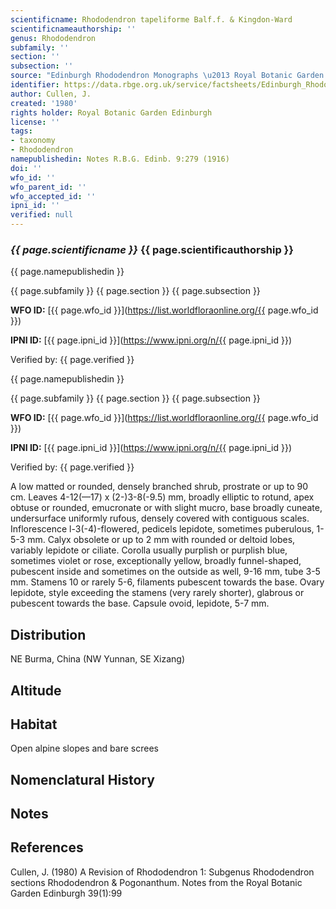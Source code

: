 ```yaml
---
scientificname: Rhododendron tapeliforme Balf.f. & Kingdon-Ward
scientificnameauthorship: ''
genus: Rhododendron
subfamily: ''
section: ''
subsection: ''
source: "Edinburgh Rhododendron Monographs \u2013 Royal Botanic Garden Edinburgh"
identifier: https://data.rbge.org.uk/service/factsheets/Edinburgh_Rhododendron_Monographs.xhtml
author: Cullen, J.
created: '1980'
rights holder: Royal Botanic Garden Edinburgh
license: ''
tags:
- taxonomy
- Rhododendron
namepublishedin: Notes R.B.G. Edinb. 9:279 (1916)
doi: ''
wfo_id: ''
wfo_parent_id: ''
wfo_accepted_id: ''
ipni_id: ''
verified: null
---
```

### _{{ page.scientificname }}_ {{ page.scientificauthorship }}
 {{ page.namepublishedin }}

{{ page.subfamily }} {{ page.section }} {{ page.subsection }}

**WFO ID:** [{{ page.wfo_id }}](https://list.worldfloraonline.org/{{ page.wfo_id }})

**IPNI ID:** [{{ page.ipni_id }}](https://www.ipni.org/n/{{ page.ipni_id }})

Verified by: {{ page.verified }}

 {{ page.namepublishedin }}

{{ page.subfamily }} {{ page.section }} {{ page.subsection }}

**WFO ID:** [{{ page.wfo_id }}](https://list.worldfloraonline.org/{{ page.wfo_id }})

**IPNI ID:** [{{ page.ipni_id }}](https://www.ipni.org/n/{{ page.ipni_id }})

Verified by: {{ page.verified }}



A low matted or rounded, densely branched shrub, prostrate or up to 90 cm. Leaves 4-12(—17) x (2-)3-8(-9.5) mm, broadly elliptic to rotund, apex obtuse or rounded, emucronate or with slight mucro, base broadly cuneate, undersurface uniformly rufous, densely covered with contiguous scales. Inflorescence l-3(-4)-flowered, pedicels lepidote, sometimes puberulous, 1-5-3 mm. Calyx obsolete or up to 2 mm with rounded or deltoid lobes, variably lepidote or ciliate. Corolla usually purplish or purplish blue, sometimes violet or rose, exceptionally yellow, broadly funnel-shaped, pubescent inside and sometimes on the outside as well, 9-16 mm, tube 3-5 mm. Stamens 10 or rarely 5-6, filaments pubescent towards the base. Ovary lepidote, style exceeding the stamens (very rarely shorter), glabrous or pubescent towards the base. Capsule ovoid, lepidote, 5-7 mm.

## Distribution
NE Burma, China (NW Yunnan, SE Xizang)

## Altitude


## Habitat
Open alpine slopes and bare screes

## Nomenclatural History

                       
## Notes


## References

Cullen, J. (1980) A Revision of Rhododendron 1: Subgenus Rhododendron sections Rhododendron & Pogonanthum. Notes from the Royal Botanic Garden Edinburgh 39(1):99
